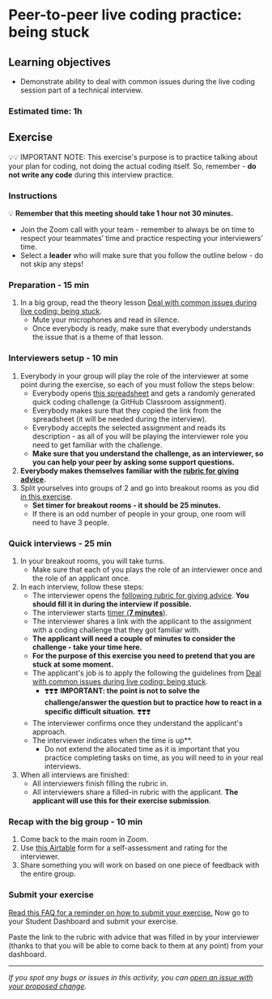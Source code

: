 # Peer-to-peer live coding practice: being stuck

## Learning objectives

- Demonstrate ability to deal with common issues during the live coding session part of a technical interview.

### Estimated time: 1h

## Exercise

💡💡 IMPORTANT NOTE: This exercise's purpose is to practice talking about your plan for coding, not doing the actual coding itself. So, remember - **do not write any code** during this interview practice.

### Instructions

💡 **Remember that this meeting should take 1 hour not 30 minutes.**

- Join the Zoom call with your team - remember to always be on time to respect your teammates’ time and practice respecting your interviewers’ time.
- Select a **leader** who will make sure that you follow the outline below - do not skip any steps!

### Preparation - 15 min

1. In a big group, read the theory lesson [Deal with common issues during live coding: being stuck](https://github.com/matovu-farid/curriculum-professional-skills/blob/main/job-search/peer-interview-practice/stuck_lesson.md).
   - Mute your microphones and read in silence.
   - Once everybody is ready, make sure that everybody understands the issue that is a theme of that lesson.

### Interviewers setup - 10 min

1. Everybody in your group will play the role of the interviewer at some point during the exercise, so each of you must follow the steps below:
   - Everybody opens [this spreadsheet](https://docs.google.com/spreadsheets/d/1HkUyBZdcpGz_aEUa8W_rtNhS739jly8HY6sXVPPSAro/edit#gid=144653283) and gets a randomly generated quick coding challenge (a GitHub Classroom assignment).
   - Everybody makes sure that they copied the link from the spreadsheet (it will be needed during the interview).
   - Everybody accepts the selected assignment and reads its description - as all of you will be playing the interviewer role you need to get familiar with the challenge.
   - **Make sure that you understand the challenge, as an interviewer, so you can help your peer by asking some support questions.**
2. **Everybody makes themselves familiar with the [rubric for giving advice](https://docs.google.com/document/d/186C2M79FjOOU24NkozGRBnww9f5Im5Zo0isLI41wYXw/edit#).**
3. Split yourselves into groups of 2 and go into breakout rooms as you did [in this exercise](https://github.com/matovu-farid/curriculum-professional-skills/blob/main/job-search/job-searching-morning-session-using-breakout-rooms-for-interview-practice.md#what-are-breakout-rooms).
   - **Set timer for breakout rooms - it should be 25 minutes.**
   - If there is an odd number of people in your group, one room will need to have 3 people.

### Quick interviews - 25 min

1. In your breakout rooms, you will take turns.
   - Make sure that each of you plays the role of an interviewer once and the role of an applicant once.
2. In each interview, follow these steps:
   - The interviewer opens the [following rubric for giving advice](https://docs.google.com/document/d/186C2M79FjOOU24NkozGRBnww9f5Im5Zo0isLI41wYXw/edit#). **You should fill it in during the interview if possible.**
   - The interviewer starts [timer (**7 minutes**)](https://vclock.com/timer/#countdown=00:07:00&enabled=0&seconds=420&title=Peer+interviews+practice&sound=xylophone&loop=1).
   - The interviewer shares a link with the applicant to the assignment with a coding challenge that they got familiar with.
   - **The applicant will need a couple of minutes to consider the challenge - take your time here.**
   - **For the purpose of this exercise you need to pretend that you are stuck at some moment.**
   - The applicant's job is to apply the following the guidelines from [Deal with common issues during live coding: being stuck](https://github.com/matovu-farid/curriculum-professional-skills/blob/main/job-search/peer-interview-practice/stuck_lesson.md).
     - ❣️❣️❣️ **IMPORTANT: the point is not to solve the challenge/answer the question but to practice how to react in a specific difficult situation.** ❣️❣️❣️
   - The interviewer confirms once they understand the applicant's approach.
   - The interviewer indicates when the time is up\*\*.
     - Do not extend the allocated time as it is important that you practice completing tasks on time, as you will need to in your real interviews.
3. When all interviews are finished:
   - All interviewers finish filling the rubric in.
   - All interviewers share a filled-in rubric with the applicant. **The applicant will use this for their exercise submission**.

### Recap with the big group - 10 min

1. Come back to the main room in Zoom.
2. Use [this Airtable](https://airtable.com/shrclyLFtL6b5fMdT) form for a self-assessment and rating for the interviewer.
3. Share something you will work on based on one piece of feedback with the entire group.

### Submit your exercise

[Read this FAQ for a reminder on how to submit your exercise.](https://microverse.zendesk.com/hc/en-us/articles/360061344234)
Now go to your Student Dashboard and submit your exercise.

Paste the link to the rubric with advice that was filled in by your interviewer (thanks to that you will be able to come back to them at any point) from your dashboard.

---

_If you spot any bugs or issues in this activity, you can [open an issue with your proposed change](https://github.com/microverseinc/curriculum-transversal-skills/blob/main/git-github/articles/open_issue.md)._
